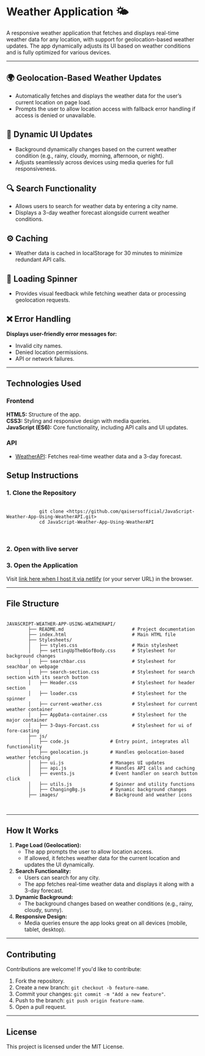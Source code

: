 # Weather Application 🌤️
<p>
  A responsive weather application that fetches and displays real-time weather data for any location, with support for geolocation-based weather updates. The app dynamically adjusts its UI based on weather conditions and is fully optimized for various devices.
</p>
<hr>

 ## 🌍 Geolocation-Based Weather Updates
 <ul>
   <li>Automatically fetches and displays the weather data for the user’s current location on page load.</li>
   <li>Prompts the user to allow location access with fallback error handling if access is denied or unavailable.</li>
 </ul>
 
 ## 🎨 Dynamic UI Updates
 <ul>
   <li>Background dynamically changes based on the current weather condition (e.g., rainy, cloudy, morning, afternoon, or night).</li>
   <li>Adjusts seamlessly across devices using media queries for full responsiveness.</li>
 </ul>
 
  ## 🔍 Search Functionality
 <ul>
   <li>Allows users to search for weather data by entering a city name.</li>
   <li>Displays a 3-day weather forecast alongside current weather conditions.</li>
 </ul>
 
 ## ⚙️ Caching
 <ul>
   <li>Weather data is cached in localStorage for 30 minutes to minimize redundant API calls.</li>
 </ul>

   ## 🔄 Loading Spinner
 <ul>
   <li>Provides visual feedback while fetching weather data or processing geolocation requests.</li>
 </ul>
 
 ## ❌ Error Handling
 <p> <b>Displays user-friendly error messages for:</b> </p>
 <ul>
   <li>Invalid city names.</li>
   <li>Denied location permissions.</li>
    <li>API or network failures.</li>
 </ul>
 <hr>

## Technologies Used
### Frontend
**HTML5:** Structure of the app. <br>
**CSS3:** Styling and responsive design with media queries. <br>
**JavaScript (ES6):** Core functionality, including API calls and UI updates. <br>
### API
 <ul>
        <li><a href="https://www.weatherapi.com/">WeatherAPI</a>: Fetches real-time weather data and a 3-day forecast.</li>
    </ul>

## Setup Instructions
  <h3>1.  Clone the Repository </h3>
    <pre>
        <code>
            git clone &lt;https://github.com/qaisersofficial/JavaScript-Weather-App-Using-WeatherAPI.git&gt;
            cd JavaScript-Weather-App-Using-WeatherAPI
        </code>
    </pre>
    
 <h3>2. Open with live server</h3>

  <h3>3. Open the Application</h3>
  <p>Visit <a href="#">link here when I host it via netlify</a> (or your server URL) in the browser.</p>

  <hr>

  ## File Structure
  <pre>
      <code>
JAVASCRIPT-WEATHER-APP-USING-WEATHERAPI/
        ├── README.md                         # Project documentation
        ├── index.html                        # Main HTML file
        ├── Stylesheets/
        │   ├── styles.css                    # Main stylesheet
        │   ├── settingUpTheBGofBody.css      # Stylesheet for background changes
        │   ├── searchbar.css                 # Stylesheet for seachbar on webpage
        │   ├── search-section.css            # Stylesheet for search section with its search button
        │   ├── Header.css                    # Stylesheet for header section
        │   ├── loader.css                    # Stylesheet for the spinner
        │   ├── current-weather.css           # Stylesheet for current weather container
        │   ├── AppData-container.css         # Stylesheet for the major container
        │   ├── 3-Days-Forcast.css            # Stylesheet for ui of fore-casting
        ├── js/
        │   ├── code.js               # Entry point, integrates all functionality
        │   ├── geolocation.js        # Handles geolocation-based weather fetching
        │   ├── ui.js                 # Manages UI updates
        │   ├── api.js                # Handles API calls and caching
        │   ├── events.js             # Event handler on search button click 
        │   ├── utils.js              # Spinner and utility functions
        │   ├── ChangingBg.js         # Dynamic background changes
        ├── images/                   # Background and weather icons
        </code>
    </pre>
<hr>

  ## How It Works
  <ol>
      <li><strong>Page Load (Geolocation):</strong>
          <ul>
                <li>The app prompts the user to allow location access.</li>
                <li>If allowed, it fetches weather data for the current location and updates the UI dynamically.</li>
            </ul>
        </li>
        <li><strong>Search Functionality:</strong>
            <ul>
                <li>Users can search for any city.</li>
                <li>The app fetches real-time weather data and displays it along with a 3-day forecast.</li>
            </ul>
        </li>
        <li><strong>Dynamic Background:</strong>
            <ul>
                <li>The background changes based on weather conditions (e.g., rainy, cloudy, sunny).</li>
            </ul>
        </li>
        <li><strong>Responsive Design:</strong>
            <ul>
                <li>Media queries ensure the app looks great on all devices (mobile, tablet, desktop).</li>
            </ul>
        </li>
    </ol>
<hr>

  ## Contributing
  <p>Contributions are welcome! If you'd like to contribute:</p>
  <ol>
      <li>Fork the repository.</li>
        <li>Create a new branch: <code>git checkout -b feature-name</code>.</li>
        <li>Commit your changes: <code>git commit -m "Add a new feature"</code>.</li>
        <li>Push to the branch: <code>git push origin feature-name</code>.</li>
        <li>Open a pull request.</li>
    </ol>
<hr>

  ## License
  <p>This project is licensed under the MIT License.</p>
